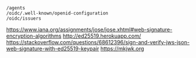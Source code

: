 ```text
/agents
/oidc/.well-known/openid-configuration
/oidc/issuers
```

https://www.iana.org/assignments/jose/jose.xhtml#web-signature-encryption-algorithms
http://ed25519.herokuapp.com/
https://stackoverflow.com/questions/68612396/sign-and-verify-jws-json-web-signature-with-ed25519-keypair
https://mkjwk.org
